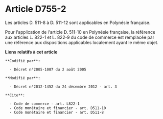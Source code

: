 # Article D755-2

Les articles D. 511-8 à D. 511-12 sont applicables en Polynésie française. 

Pour l'application de l'article D. 511-10 en Polynésie française, la référence aux articles L. 822-1 et L. 822-9 du code de
commerce est remplacée par une référence aux dispositions applicables localement ayant le même objet.

**Liens relatifs à cet article**

	**Codifié par**:

	  - Décret n°2005-1007 du 2 août 2005

	**Modifié par**:

	  - Décret n°2012-1452 du 24 décembre 2012 - art. 3

	**Cite**:

	  - Code de commerce - art. L822-1
	  - Code monétaire et financier - art. D511-10
	  - Code monétaire et financier - art. D511-8
